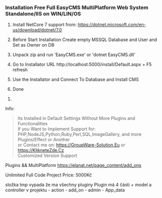 ﻿

### Installation Free Full EasyCMS MultiPlatform Web System Standalone/IIS on WIN/LIN/OS  

1) Install NetCore 7 support from: https://dotnet.microsoft.com/en-us/download/dotnet/7.0
2) Before Start Installation Create empty MSSQL Database and User and Set as Owner on DB
3) Unpack zip and run 'EasyCMS.exe' or 'dotnet EasyCMS.dll'
4) Go to Installator URL http://localhost:5000/install/Default.aspx + F5 refresh 	
   
5) Use the Installator and Connect To Database and Install CMS  
6) Done
1. 
Info:  
>	Its Installed in Default Settings Without More Plugins and Functionalities   
>	If you Want to Implement Support for: 		
>	PHP,NodeJS,Python,Ruby,Perl,SQL,ImageGallery, and more Plugins/Effect or Another   
>	or Contact me on: https://GroupWare-Solution.Eu or https://KlikneteZde.Cz    
>   Customized Version Support

Plugins && MultiPlatform https://elanat.net/page_content/add_ons   

Unlimited Full Code Project Price: 5000Kč


složka tmp vypada že ma všechny pluginy
	Plugin má 4 části  + model a controller v projektu
	- action
	- add_on
	- admin
	- App_data

